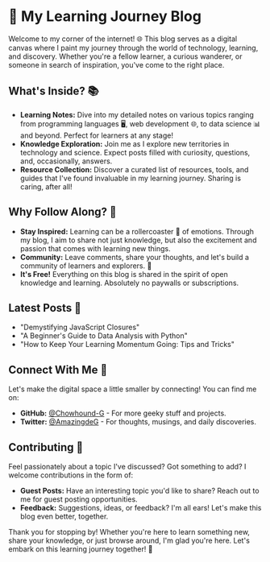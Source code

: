 # 📓 My Learning Journey Blog

Welcome to my corner of the internet! 🌐 This blog serves as a digital canvas where I paint my journey through the world of technology, learning, and discovery. Whether you're a fellow learner, a curious wanderer, or someone in search of inspiration, you've come to the right place.

## What's Inside? 📚

- **Learning Notes:** Dive into my detailed notes on various topics ranging from programming languages 🖥️, web development 🌐, to data science 📊 and beyond. Perfect for learners at any stage!
- **Knowledge Exploration:** Join me as I explore new territories in technology and science. Expect posts filled with curiosity, questions, and, occasionally, answers.
- **Resource Collection:** Discover a curated list of resources, tools, and guides that I've found invaluable in my learning journey. Sharing is caring, after all!

## Why Follow Along? 🤔

- **Stay Inspired:** Learning can be a rollercoaster 🎢 of emotions. Through my blog, I aim to share not just knowledge, but also the excitement and passion that comes with learning new things.
- **Community:** Leave comments, share your thoughts, and let's build a community of learners and explorers. 🌟
- **It's Free!** Everything on this blog is shared in the spirit of open knowledge and learning. Absolutely no paywalls or subscriptions.

## Latest Posts 💼

- "Demystifying JavaScript Closures"
- "A Beginner's Guide to Data Analysis with Python"
- "How to Keep Your Learning Momentum Going: Tips and Tricks"

## Connect With Me 🤝

Let's make the digital space a little smaller by connecting! You can find me on:

- **GitHub:** [@Chowhound-G](https://github.com/Chowhound-G) - For more geeky stuff and projects.
- **Twitter:** [@AmazingdeG](https://chat.openai.com/c/6bb0252c-13fe-4f1b-bff7-0b2ba5823d82#) - For thoughts, musings, and daily discoveries.

## Contributing 🙌

Feel passionately about a topic I've discussed? Got something to add? I welcome contributions in the form of:

- **Guest Posts:** Have an interesting topic you'd like to share? Reach out to me for guest posting opportunities.
- **Feedback:** Suggestions, ideas, or feedback? I'm all ears! Let's make this blog even better, together.

Thank you for stopping by! Whether you're here to learn something new, share your knowledge, or just browse around, I'm glad you're here. Let's embark on this learning journey together! 🚀